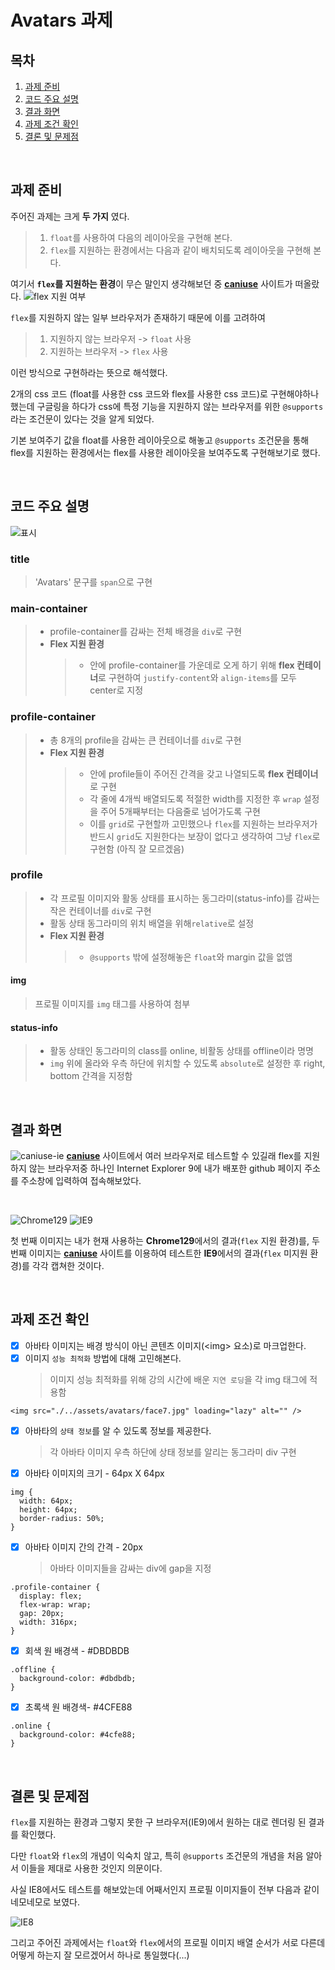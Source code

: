 # Avatars 과제

## 목차

1. [과제 준비](#과제-준비)
1. [코드 주요 설명](#코드-주요-설명)
1. [결과 화면](#결과-화면)
1. [과제 조건 확인](#과제-조건-확인)
1. [결론 및 문제점](#결론-및-문제점)

<br />

## 과제 준비

주어진 과제는 크게 **두 가지** 였다. <br />

> 1. `float`를 사용하여 다음의 레이아웃을 구현해 본다.
> 1. `flex`를 지원하는 환경에서는 다음과 같이 배치되도록 레이아웃을 구현해 본다.

여기서 **`flex`를 지원하는 환경**이 무슨 말인지 생각해보던 중 [**caniuse**](https://caniuse.com/) 사이트가 떠올랐다.
![flex 지원 여부](./../assets/images/caniuse-flex.jpg)

`flex`를 지원하지 않는 일부 브라우저가 존재하기 때문에 이를 고려하여

> 1. 지원하지 않는 브라우저 -> `float` 사용
> 1. 지원하는 브라우저 -> `flex` 사용

이런 방식으로 구현하라는 뜻으로 해석했다.

2개의 css 코드 (float를 사용한 css 코드와 flex를 사용한 css 코드)로 구현해야하나 했는데 구글링을 하다가 css에 특정 기능을 지원하지 않는 브라우저를 위한 `@supports`라는 조건문이 있다는 것을 알게 되었다.

기본 보여주기 값을 float를 사용한 레이아웃으로 해놓고 `@supports` 조건문을 통해 flex를 지원하는 환경에서는 flex를 사용한 레이아웃을 보여주도록 구현해보기로 했다.

<br />

## 코드 주요 설명

![표시](./../assets/images/labelled.jpg)

### title

> 'Avatars' 문구를 `span`으로 구현

### main-container

> - profile-container를 감싸는 전체 배경을 `div`로 구현
> - **Flex 지원 환경**
>   > - 안에 profile-container를 가운데로 오게 하기 위해 **flex 컨테이너**로 구현하여 `justify-content`와 `align-items`를 모두 center로 지정

### profile-container

> - 총 8개의 profile을 감싸는 큰 컨테이너를 `div`로 구현
> - **Flex 지원 환경**
>   > - 안에 profile들이 주어진 간격을 갖고 나열되도록 **flex 컨테이너**로 구현
>   > - 각 줄에 4개씩 배열되도록 적절한 width를 지정한 후 `wrap` 설정을 주어 5개째부터는 다음줄로 넘어가도록 구현
>   > - 이를 `grid`로 구현할까 고민했으나 `flex`를 지원하는 브라우저가 반드시 `grid`도 지원한다는 보장이 없다고 생각하여 그냥 `flex`로 구현함 (아직 잘 모르겠음)

### profile

> - 각 프로필 이미지와 활동 상태를 표시하는 동그라미(status-info)를 감싸는 작은 컨테이너를 `div`로 구현
> - 활동 상태 동그라미의 위치 배열을 위해`relative`로 설정
> - **Flex 지원 환경**
>   > - `@supports` 밖에 설정해놓은 `float`와 margin 값을 없앰

#### img

> 프로필 이미지를 `img` 태그를 사용하여 첨부

#### status-info

> - 활동 상태인 동그라미의 class를 online, 비활동 상태를 offline이라 명명
> - `img` 위에 올라와 우측 하단에 위치할 수 있도록 `absolute`로 설정한 후 right, bottom 간격을 지정함

<br />

## 결과 화면

![caniuse-ie](./../assets/images/caniuse-ie.jpg)
[**caniuse**](https://caniuse.com/) 사이트에서 여러 브라우저로 테스트할 수 있길래 flex를 지원하지 않는 브라우저중 하나인 Internet Explorer 9에 내가 배포한 github 페이지 주소를 주소창에 입력하여 접속해보았다.

<br />

![Chrome129](./../assets/images/shrinked-window.jpg)
![IE9](./../assets/images/ie9.jpg)

첫 번째 이미지는 내가 현재 사용하는 **Chrome129**에서의 결과(`flex` 지원 환경)를, 두번째 이미지는 [**caniuse**](https://caniuse.com/) 사이트를 이용하여 테스트한 **IE9**에서의 결과(`flex` 미지원 환경)를 각각 캡쳐한 것이다.

<br />

## 과제 조건 확인

- [x] 아바타 이미지는 배경 방식이 아닌 콘텐츠 이미지(\<img\> 요소)로 마크업한다. <br/>
- [x] 이미지 `성능 최적화` 방법에 대해 고민해본다. <br/>
  > 이미지 성능 최적화를 위해 강의 시간에 배운 `지연 로딩`을 각 img 태그에 적용함

```
<img src="./../assets/avatars/face7.jpg" loading="lazy" alt="" />
```

- [x] 아바타의 `상태 정보`를 알 수 있도록 정보를 제공한다. <br/>
  > 각 아바타 이미지 우측 하단에 상태 정보를 알리는 동그라미 div 구현
- [x] 아바타 이미지의 크기 - 64px X 64px <br/>

```
img {
  width: 64px;
  height: 64px;
  border-radius: 50%;
}
```

- [x] 아바타 이미지 간의 간격 - 20px <br/>
  > 아바타 이미지들을 감싸는 div에 gap을 지정

```
.profile-container {
  display: flex;
  flex-wrap: wrap;
  gap: 20px;
  width: 316px;
}
```

- [x] 회색 원 배경색 - #DBDBDB <br/>

```
.offline {
  background-color: #dbdbdb;
}
```

- [x] 초록색 원 배경색- #4CFE88 <br/>

```
.online {
  background-color: #4cfe88;
}
```

<br />

## 결론 및 문제점

`flex`를 지원하는 환경과 그렇지 못한 구 브라우저(IE9)에서 원하는 대로 렌더링 된 결과를 확인했다.

다만 `float`와 `flex`의 개념이 익숙치 않고, 특히 `@supports` 조건문의 개념을 처음 알아서 이들을 제대로 사용한 것인지 의문이다.

사실 IE8에서도 테스트를 해보았는데 어째서인지 프로필 이미지들이 전부 다음과 같이 네모네모로 보였다.

![IE8](./../assets/images/ie8.jpg)

그리고 주어진 과제에서는 `float`와 `flex`에서의 프로필 이미지 배열 순서가 서로 다른데 어떻게 하는지 잘 모르겠어서 하나로 통일했다(...)
